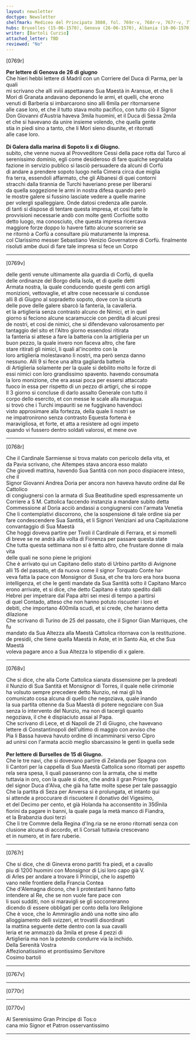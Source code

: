```yaml
---
layout: newsletter
doctype: Newsletter
shelfmark: Mediceo del Principato 3080, fol. 769r-v, 768r-v, 767r-v, 770r-v
hubs: Bruxelles (15-06-1570), Genova (26-06-1570), Albania (10-06-1570)
writer: [Bartoli Curzio]
attached_letter: TBD
reviewed: "No"
---
```


[0769r]  
  
  
<strong>Per lettere di Genova de 26 di giugno</strong>  
Che hieri hebbi lettere di Madril con un Corriere del Duca di Parma, per la quali  
mi scrivano che alli xviii aspettavano Sua Maestà in Aransue, et che li  
Mori di Granata andavano deponendo le armi, et quelli, che erono  
venuti di Barberia si imbarcarono sino alli 6mila per ritornarsene  
alle case loro, et che il tutto stava molto pacifico, con tutto ciò il Signor  
Don Giovanni d'Austria haveva 3mila huomini, et il Duca di Sessa 2mila  
et che si havevano da unire insieme volendo, che quella gente  
stia in piedi sino a tanto, che li Mori sieno disunite, et ritornati  
alle case loro.  
<br/><strong>Di Galera dalla marina di Sopoto li x di Giugno.</strong>  
subito, che venne nuova al Provveditore Cessi della pace rotta dal Turco al  
serenissimo dominio, egli come desideroso di fare qualche segnalata  
fazione in servizio publico si lasciò persuadere da alcuni di Corfù  
di andare a prendere sopoto luogo nella Cimera circa due miglia  
fra terra, essendoli affarmato, che gli Albanesi di quei contorni  
stracchi dalla tirannia de Turchi haveriano prese per liberarsi  
da quella soggezione le armi in nostra difesa quando però  
le mostre galere si fussino lasciate vedere a quelle marine  
per volergli spalleggiare. Onde datosi credenza alle parole.  
di tanti si dispose di tentare questa impresa, et così fatte le  
provvisioni necessarie andò con molte genti Corfiotte sotto  
detto luogo, ma conosciuto, che questa impresa ricercava  
maggiore forze doppo lo havere fatto alcune scorrerie se  
ne ritornò a Corfù a consultare più maturamente la impresa.  
col Clarissimo messer Sebastiano Venizio Governatore di Corfù. finalmente  
risoluti ambe duoi dì fare tale impresa si fece un Corpo  
  
---  

[0769v]  
  
  
delle genti venute ultimamente alla guardia di Corfù, di quella  
delle ordinanze del Borgo della Isola, et di quelle detti  
Armata nostra, la quale conducendo queste genti con artigli  
monizioni, vettovaglie, et altre cose necessarie si condusse  
alli 8 di Giugno al sopradetto sopoto, dove con la sicurtà  
delle pove delle galere sbarcò la fanteria, la cavalleria.  
et la artiglieria senza contrasto alcuno de Nimici, et in quel  
giorno si feciono alcune scaramuccie con perdita di alcuni presi  
de nostri, et cosi de nimici, che si difendevano valorosamento per  
tantaggio del sito et l'Altro giorno essendosi ritirata  
la fanteria si attese a fare la batteria con la artiglieria per un  
buon pezzo, la quale invero non faceva altro, che fare  
stare ritirati gli nimici, li quali al'incontro con la  
loro artiglieria molestavano li nostri, ma però senza danno  
nessuno. Alli 9 si fece una altra gagliarda batteria  
di Artiglieria solamente per la quale si debilito molto le forze di  
essi nimici con loro grandissimo spavento. havendo consumata  
la loro monizione, che era assai poca per essersi attaccato  
fuoco in essa per rispetto di un pezzo di artigri, che si roppe  
Il 3 giorno si concluse di darlo assalto Generale con tutto il  
corpo dello esercito, et con messe le scale alla muragua.  
si trovò che i Turchi impauriti se ne fuggivano havendoci  
visto approsimare alla fortezza, della quale li nostri se  
ne impatronirono senza contrasto Equesta fortena è  
maravigliosa, et forte, et atta a resistere ad ogni impeto  
quando vi fussero dentro soldati valorosi, et mene ove  
  
---  

[0768r]  
  
  
Che il Cardinale Sarmiense si trova malato con pericolo della vita, et  
da Pavia scrivano, che Altempes stava ancora esso malato  
Che giovedì mattina, havendo Sua Santità con non poco dispiacere inteso, che il  
Signor Giovanni Andrea Doria per ancora non haveva havuto ordine dal Re Cattolico  
di congiugnersi con la armata di Sua Beatitudine spedì espressamente un  
Corriere a S M. Cattolica faccendo instanzia a mandare subito detta  
Commessione al Doria acciò andassi a congiugnersi con l'armata Venetia  
Che li contemplativi discorrono, che la sospensione di tale ordine sia per  
fare condescendere Sua Santità, et li Signori Veniziani ad una Capitulazione  
convantaggio di Sua Maestà  
Che hoggi doveva partire per Tivoli il Cardinale di Ferrara, et si momelli  
di breve se ne andrà alla volta di Fiorenza per passare questa state  
Che tutta questa settimana non si è fatto altro, che frustare donne di mala vita  
delle quali ne sono piene le prigioni  
Che è arrivato qui un Capitano dello stato di Urbino partito di Avignone  
alli 15 del passato, et da nuova come il signor Torquato Conte ha꞊  
veva fatta la pace con Monsignor di Susa, et che tra loro era hora buona  
intelligenza, et che le genti mandate da Sua Santità sotto il Capitano Marco  
erono arrivate, et si dice, che detto Capitano è stato spedito dalli  
Hebrei per impetrare dal Papa altri sei mesi di tempo a partirsi  
di quel Contado, atteso che non hanno potuto riscuoter i loro et  
debiti, che importano 400mila scudi, et si crede, che haranno detta dilazione  
Che scrivano di Turino de 25 del passato, che il Signor Gian Marriques, che fu  
mandato da Sua Altezza alla Maestà Cattolica ritornava con la restituzione.  
de presidii, che tiene quella Maestà in Aste, et in Santo Aia, et che Sua Maestà  
voleva pagare anco a Sua Altezza lo stipendio di x galere.  
  
---  

[0768v]  
  
  
Che si dice, che alla Corte Cattolica sianata dissensione per la predeati  
il Nunzio di Sua Santità et Monsignor di Torres, il quale nelle cirimonie  
ha volsuto sempre precedere detto Nunzio, né mai gli hà  
comunicato cosa alcuna di quello che negoziava, quale inando  
la sua partita ottenne da Sua Maestà di potere negoziare con Sua  
senza lo intervento del Nunzio, ma non di tacergli quanto  
negoziava, il che è dispiaciuto assai al Papa.  
Che scrivano di Lece, et di Napoli de 21 di Giugno, che havevano  
lettere di Constantinopoli dell'ultimo di maggio con avviso che  
Pia li Bassa haveva havuto ordine di incamminarsi verso Cipro  
ad unirsi con l'armata acciò meglio sbarcassino le genti in quella sede  
<br/><strong>Per lettere di Burselles de 15 di Giugno.</strong>  
Che le tre navi, che si dovevano partire di Zelanda per Spagna con  
li Cantori per la cappella di Sua Maestà Cattolica sono ritornati per aspetto  
rela sera spesa, li quali passeranno con la armata, che si mette  
tuttavia in oro, con la quale si dice, che andrà il gran Priore figo  
del signor Duca d'Alva, che già ha fatte molte spese per tale passaggio  
Che la partita di Seza per Anversa si è prolungata, et intanto qui  
si attende a proccurare di riscuotere il donativo del Vigesimo,  
et del Decimo per cento, et già Holanda ha acconsentito in 350̅mila  
fiorini da pagare in banni, la quale paga la metà manco di Fiandra,  
et la Brabanzia duoi terzi  
Che li tre Commre della Regina d'Ing.ria se ne erono ritornati senza con  
clusione alcuna di accordo, et li Corsali tuttavia crescevano  
et in numero, et in fare ruberie.  
  
---  

[0767r]  
  
  
Che si dice, che di Ginevra erono partiti fra piedi, et a cavallo  
piu di 1200 huomini con Monsignor di Lisi loro capo già V.  
di Arles per andare a trovare li Principi, che lo aspettò  
vano nelle frontiere della Francia Contea  
Che d'Alemagna dicono, che li protestanti hanno fatto  
intendere al Re, che se non vuole fare pace con  
li suoi sudditi, non si maravigli se gli soccorreranno  
dicendo di essere obbligati per conto della loro Religione  
Che è voce, che lo Ammiraglio andò una notte sino allo  
alloggiamento delli svizzeri, et trovatili disordinati  
la mattina seguente dette dentro con la sua cavalli  
leria et ne ammazzò da 3mila et prese 4 pezzi di  
Artiglieria ma non la potendo condurre via la inchido.  
Della Serenità Vostra  
Affezionatissimo et prontissimo Servitore  
Cosimo bartoli  
  
---  

[0767v]  
  
  
  
---  

[0770r]  
  
  
  
---  

[0770v]  
  
  
Al Serenissimo Gran Principe di Tos:o  
cana mio Signor et Patron osservantissimo  
  
---  

